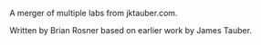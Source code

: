 A merger of multiple labs from jktauber.com.

Written by Brian Rosner based on earlier work by James Tauber.
